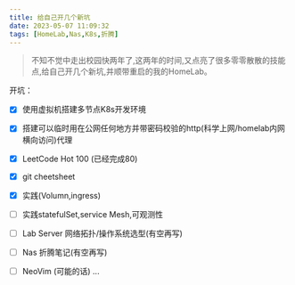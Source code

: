 ```yaml
---
title: 给自己开几个新坑
date: 2023-05-07 11:09:32
tags: [HomeLab,Nas,K8s,折腾]
---
```



> 不知不觉中走出校园快两年了,这两年的时间,又点亮了很多零零散散的技能点,给自己开几个新坑,并顺带重启的我的HomeLab。

开坑：
- [x] 使用虚拟机搭建多节点K8s开发环境
- [x] 搭建可以临时用在公网任何地方并带密码校验的http(科学上网/homelab内网横向访问)代理
- [x] LeetCode Hot 100 (已经完成80)
- [x] git cheetsheet
- [x] 实践(Volumn,ingress)
- [ ] 实践statefulSet,service Mesh,可观测性
- [ ] Lab Server 网络拓扑/操作系统选型(有空再写)
- [ ] Nas 折腾笔记(有空再写)
- [ ] NeoVim (可能的话) ...








